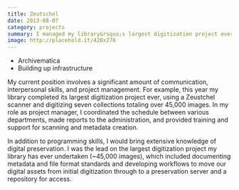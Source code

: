 ```yaml
---
title: Zeutschel
date: 2013-08-07
category: projects
summary: I managed my library&rsquo;s largest digitization project ever.
image: http://placehold.it/420x270
---
```


- Archivematica
- Building up infrastructure


My current position involves a significant amount of communication, interpersonal skills, and project management. For example, this year my library completed its largest digitization project ever, using a Zeustchel scanner and digitizing seven collections totaling over 45,000 images. In my role as project manager, I coordinated the schedule between various departments, made reports to the administration, and provided training and support for scanning and metadata creation.

In addition to programming skills, I would bring extensive knowledge of digital preservation. I was the lead on the largest digitization project my library has ever undertaken (~45,000 images), which included documenting metadata and file format standards and developing workflows to move our digital assets from initial digitization through to a preservation server and a repository for access.
